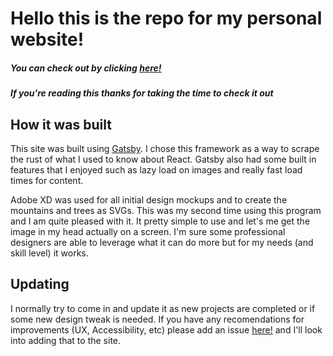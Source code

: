 # Hello this is the repo for my personal website!

##### You can check out by clicking [here!](https://brallen.github.io/)

##### If you're reading this thanks for taking the time to check it out

## How it was built

This site was built using [Gatsby](https://www.gatsbyjs.com/). I chose this framework as a way to scrape the rust of what
I used to know about React. Gatsby also had some built in features that I enjoyed such as lazy load on images and really fast load times for content.

Adobe XD was used for all initial design mockups and to create the mountains and trees as SVGs. This was my second time using
this program and I am quite pleased with it. It pretty simple to use and let's me get the image in my head actually on a screen.
I'm sure some professional designers are able to leverage what it can do more but for my needs (and skill level) it works.

## Updating

I normally try to come in and update it as new projects are completed or if some new design tweak is needed. If you have
any recomendations for improvements (UX, Accessibility, etc) please add an issue
[here!](https://github.com/Brallen/brallen.github.io/issues) and I'll look into adding that to the site.
